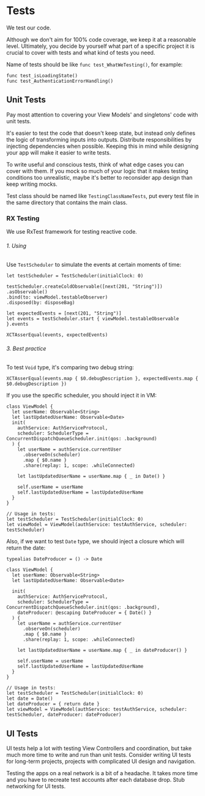 # Tests

We test our code. 

Although we don't aim for 100% code coverage, we keep it at a reasonable level. Ultimately, you decide by yourself what part of a specific project it is crucial to cover with tests and what kind of tests you need.

Name of tests should be like `func test_WhatWeTesting()`, for example:
```
func test_isLoadingState()
func test_AuthenticationErrorHandling()
```

## Unit Tests

Pay most attention to covering your View Models' and singletons' code with unit tests.

It's easier to test the code that doesn't keep state, but instead only defines the logic of transforming inputs into outputs. Distribute responsibilities by injecting dependencies when possible. Keeping this in mind while designing your app will make it easier to write tests.

To write useful and conscious tests, think of what edge cases you can cover with them. If you mock so much of your logic that it makes testing conditions too unrealistic, maybe it's better to reconsider app design than keep writing mocks.

Test class should be named like `TestingClassNameTests`, put every test file in the same directory that contains the main class.

### RX Testing

We use RxTest framework for testing reactive code.

###### 1. Using
Use `TestScheduler` to simulate the events at certain moments of time:

```
let testScheduler = TestScheduler(initialClock: 0)

testScheduler.createColdObservable([next(201, "String")])
.asObservable()
.bind(to: viewModel.testableObserver)
.disposed(by: disposeBag)

let expectedEvents = [next(201, "String")]
let events = testScheduler.start { viewModel.testableObservable }.events

XCTAsserEqual(events, expectedEvents)
```

###### 3. Best practice
To test `Void` type, it's comparing two debug string:
```
XCTAsserEqual(events.map { $0.debugDescription }, expectedEvents.map { $0.debugDescription })
```

If you use the specific scheduler, you should inject it in VM:
```
class ViewModel {
  let userName: Observable<String>
  let lastUpdatedUserName: Observable<Date> 
  init(
    authService: AuthServiceProtocol,
    scheduler: SchedulerType = ConcurrentDispatchQueueScheduler.init(qos: .background)
  ) {
    let userName = authService.currentUser
      .observeOn(scheduler)
      .map { $0.name }
      .share(replay: 1, scope: .whileConnected)
      
    let lastUpdatedUserName = userName.map { _ in Date() }

    self.userName = userName
    self.lastUpdatedUserName = lastUpdatedUserName
  }
}

// Usage in tests:
let testScheduler = TestScheduler(initialClock: 0)
let viewModel = ViewModel(authService: testAuthService, scheduler: testScheduler)
```

Also, if we want to test `Date` type, we should inject a closure which will return the date:
```
typealias DateProducer = () -> Date

class ViewModel {
  let userName: Observable<String>
  let lastUpdatedUserName: Observable<Date> 
  
  init(
    authService: AuthServiceProtocol,
    scheduler: SchedulerType = ConcurrentDispatchQueueScheduler.init(qos: .background),
    dateProducer: @escaping DateProducer = { Date() }
  ) {
    let userName = authService.currentUser
      .observeOn(scheduler)
      .map { $0.name }
      .share(replay: 1, scope: .whileConnected)

    let lastUpdatedUserName = userName.map { _ in dateProducer() }

    self.userName = userName
    self.lastUpdatedUserName = lastUpdatedUserName
  }
}

// Usage in tests:
let testScheduler = TestScheduler(initialClock: 0)
let date = Date()
let dateProducer = { return date }
let viewModel = ViewModel(authService: testAuthService, scheduler: testScheduler, dateProducer: dateProducer)
```


## UI Tests

UI tests help a lot with testing View Controllers and coordination, but take much more time to write and run than unit tests. Consider writing UI tests for long-term projects, projects with complicated UI design and navigation.

Testing the apps on a real network is a bit of a headache. It takes more time and you have to recreate test accounts after each database drop. Stub networking for UI tests.
